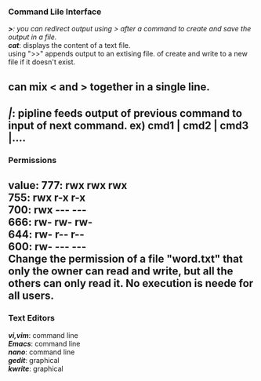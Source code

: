 ### Command Lile Interface      
***\>***_: you can redirect output using \> after a command to create and save the output in a file.   
***cat***_: displays the content of a text file.   
using ">>" appends output to an extising file. of create and write to a new file if it doesn't exist.  

can mix \< and \> together in a single line.
----------------------------------------
***|***: pipline feeds output of previous command to input of next command.
ex) cmd1 | cmd2 | cmd3 |....      
----------------------------
### Permissions
value:  777: rwx rwx rwx        
        755: rwx r-x r-x          
        700: rwx --- ---          
        666: rw- rw- rw-          
        644: rw- r-- r--           
        600: rw- --- ---          
Change the permission of a file "word.txt" that only the owner can read and write, but all the others can only read it. No execution is neede for all users.      
--------------------------------------
### Text Editors      
***vi,vim***: command line    
***Emacs***: command line    
***nano***: command line     
***gedit***: graphical     
***kwrite***: graphical    
